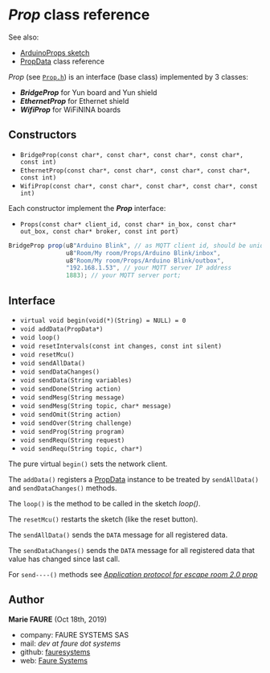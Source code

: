 # *Prop* class reference
See also:
* <a href="https://github.com/xcape-io/ArduinoProps/blob/master/help/ArduinoProps_sketch.md#arduinoprops-sketch" target="_blank">ArduinoProps sketch</a>
* <a href="PropData.md" target="_blank">PropData</a> class reference

*Prop* (see <a href="https://github.com/xcape-io/ArduinoProps/blob/master/src/Prop.h" target="_blank">`Prop.h`</a>) is an interface (base class) implemented by 3 classes:
* ***BridgeProp*** for Yun board and Yun shield
* ***EthernetProp*** for Ethernet shield
* ***WifiProp*** for WiFiNINA boards

## Constructors
* `BridgeProp(const char*, const char*, const char*, const char*, const int)`
* `EthernetProp(const char*, const char*, const char*, const char*, const int)`
* `WifiProp(const char*, const char*, const char*, const char*, const int)`

Each constructor implement the ***Prop*** interface:
* `Props(const char* client_id, const char* in_box, const char* out_box, const char* broker, const int port)`
```csharp
BridgeProp prop(u8"Arduino Blink", // as MQTT client id, should be unique per client for given broker
                u8"Room/My room/Props/Arduino Blink/inbox",
                u8"Room/My room/Props/Arduino Blink/outbox",
                "192.168.1.53", // your MQTT server IP address
                1883); // your MQTT server port;
```


## Interface
* `virtual void begin(void(*)(String) = NULL) = 0`
* `void addData(PropData*)`
* `void loop()`
* `void resetIntervals(const int changes, const int silent)`
* `void resetMcu()`
* `void sendAllData()`
* `void sendDataChanges()`
* `void sendData(String variables)`
* `void sendDone(String action)`
* `void sendMesg(String message)`
* `void sendMesg(String topic, char* message)`
* `void sendOmit(String action)`
* `void sendOver(String challenge)`
* `void sendProg(String program)`
* `void sendRequ(String request)`
* `void sendRequ(String topic, char*)`

The pure virtual `begin()` sets the network client.

The `addData()` registers a <a href="PropData.md" target="_blank">PropData</a> instance to be treated by `sendAllData()` and `sendDataChanges()` methods.

The `loop()` is the method to be called in the sketch *loop()*.

The `resetMcu()` restarts the sketch (like the reset button).

The `sendAllData()` sends the `DATA` message for all registered data.

The `sendDataChanges()` sends the `DATA` message for all registered data that value has changed since last call.

For `send----()` methods see *<a href="https://github.com/xcape-io/ArduinoProps#4-application-protocol-for-escape-room-20-prop" target="_blank">Application protocol for escape room 2.0 prop</a>*


## Author

**Marie FAURE** (Oct 18th, 2019)
* company: FAURE SYSTEMS SAS
* mail: *dev at faure dot systems*
* github: <a href="https://github.com/fauresystems?tab=repositories" target="_blank">fauresystems</a>
* web: <a href="https://faure.systems/" target="_blank">Faure Systems</a>